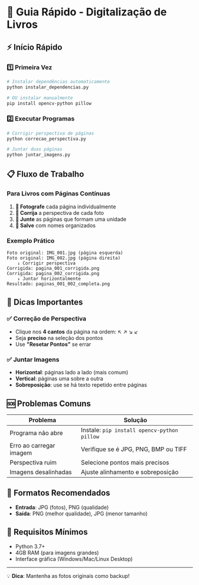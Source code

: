 # 🚀 Guia Rápido - Digitalização de Livros

## ⚡ Início Rápido

### 1️⃣ Primeira Vez
```bash
# Instalar dependências automaticamente
python instalar_dependencias.py

# OU instalar manualmente
pip install opencv-python pillow
```

### 2️⃣ Executar Programas
```bash
# Corrigir perspectiva de páginas
python correcao_perspectiva.py

# Juntar duas páginas
python juntar_imagens.py
```

## 📋 Fluxo de Trabalho

### Para Livros com Páginas Contínuas

1. **📸 Fotografe** cada página individualmente
2. **🔧 Corrija** a perspectiva de cada foto
3. **🔗 Junte** as páginas que formam uma unidade
4. **💾 Salve** com nomes organizados

### Exemplo Prático
```
Foto original: IMG_001.jpg (página esquerda)
Foto original: IMG_002.jpg (página direita)
    ↓ Corrigir perspectiva
Corrigida: pagina_001_corrigida.png
Corrigida: pagina_002_corrigida.png
    ↓ Juntar horizontalmente
Resultado: paginas_001_002_completa.png
```

## 🎯 Dicas Importantes

### ✅ Correção de Perspectiva
- Clique nos **4 cantos** da página na ordem: ↖️ ↗️ ↘️ ↙️
- Seja **preciso** na seleção dos pontos
- Use **"Resetar Pontos"** se errar

### ✅ Juntar Imagens
- **Horizontal**: páginas lado a lado (mais comum)
- **Vertical**: páginas uma sobre a outra
- **Sobreposição**: use se há texto repetido entre páginas

## 🆘 Problemas Comuns

| Problema | Solução |
|----------|---------|
| Programa não abre | Instale: `pip install opencv-python pillow` |
| Erro ao carregar imagem | Verifique se é JPG, PNG, BMP ou TIFF |
| Perspectiva ruim | Selecione pontos mais precisos |
| Imagens desalinhadas | Ajuste alinhamento e sobreposição |

## 📁 Formatos Recomendados

- **Entrada**: JPG (fotos), PNG (qualidade)
- **Saída**: PNG (melhor qualidade), JPG (menor tamanho)

## 🔧 Requisitos Mínimos

- Python 3.7+
- 4GB RAM (para imagens grandes)
- Interface gráfica (Windows/Mac/Linux Desktop)

---
💡 **Dica**: Mantenha as fotos originais como backup!


